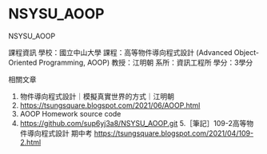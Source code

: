 # NSYSU_AOOP
 NSYSU_AOOP

課程資訊
學校：國立中山大學
課程：高等物件導向程式設計 (Advanced Object-Oriented Programming, AOOP)
教授：江明朝
系所：資訊工程所
學分：3學分

相關文章
1. 物件導向程式設計｜模擬真實世界的方式｜江明朝
2. https://tsungsquare.blogspot.com/2021/06/AOOP.html
3. AOOP Homework source code
4. https://github.com/sup6yj3a8/NSYSU_AOOP.git
5.［筆記］109-2高等物件導向程式設計 期中考
https://tsungsquare.blogspot.com/2021/04/109-2.html
